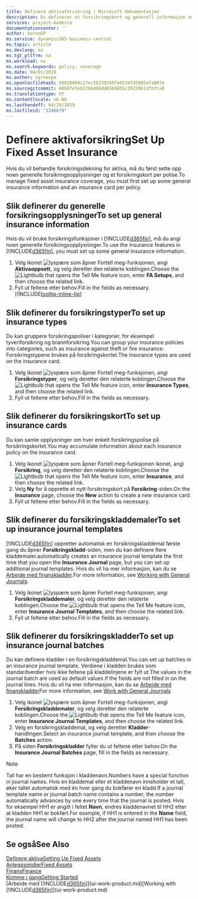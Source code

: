 ```yaml
---
title: Definere aktivaforsikring | Microsoft-dokumentasjon
description: Du definerer et forsikringskort og generell informasjon om forsikringspolise for å behandle forsikringsdekning for aktiva.
services: project-madeira
documentationcenter: ''
author: SorenGP
ms.service: dynamics365-business-central
ms.topic: article
ms.devlang: na
ms.tgt_pltfrm: na
ms.workload: na
ms.search.keywords: policy, coverage
ms.date: 04/01/2019
ms.author: sgroespe
ms.openlocfilehash: 69829004c27ec56339269fe0534f45605efa807e
ms.sourcegitcommit: 60b87e5eb32bb408dd65b9855c29159b1dfbfca8
ms.translationtype: HT
ms.contentlocale: nb-NO
ms.lasthandoff: 04/29/2019
ms.locfileid: "1246679"
---
```

# <a name="set-up-fixed-asset-insurance"></a><span data-ttu-id="3b07a-103">Definere aktivaforsikring</span><span class="sxs-lookup"><span data-stu-id="3b07a-103">Set Up Fixed Asset Insurance</span></span>
<span data-ttu-id="3b07a-104">Hvis du vil behandle forsikringsdekning for aktiva, må du først sette opp noen generelle forsikringsopplysninger og et forsikringskort per polise.</span><span class="sxs-lookup"><span data-stu-id="3b07a-104">To manage fixed asset insurance coverage, you must first set up some general insurance information and an insurance card per policy.</span></span>

## <a name="to-set-up-general-insurance-information"></a><span data-ttu-id="3b07a-105">Slik definerer du generelle forsikringsopplysninger</span><span class="sxs-lookup"><span data-stu-id="3b07a-105">To set up general insurance information</span></span>
<span data-ttu-id="3b07a-106">Hvis du vil bruke forsikringsfunksjoner i [!INCLUDE[d365fin](includes/d365fin_md.md)], må du angi noen generelle forsikringsopplysninger.</span><span class="sxs-lookup"><span data-stu-id="3b07a-106">To use the insurance features in [!INCLUDE[d365fin](includes/d365fin_md.md)], you must set up some general insurance information.</span></span>  

1. <span data-ttu-id="3b07a-107">Velg ikonet ![lyspære som åpner Fortell meg-funksjonen](media/ui-search/search_small.png "Fortell hva du vil gjøre"), angi **Aktivaoppsett**, og velg deretter den relaterte koblingen.</span><span class="sxs-lookup"><span data-stu-id="3b07a-107">Choose the ![Lightbulb that opens the Tell Me feature](media/ui-search/search_small.png "Tell me what you want to do") icon, enter **FA Setups**, and then choose the related link.</span></span>  
2. <span data-ttu-id="3b07a-108">Fyll ut feltene etter behov.</span><span class="sxs-lookup"><span data-stu-id="3b07a-108">Fill in the fields as necessary.</span></span> [!INCLUDE[tooltip-inline-tip](includes/tooltip-inline-tip_md.md)]  

## <a name="to-set-up-insurance-types"></a><span data-ttu-id="3b07a-109">Slik definerer du forsikringstyper</span><span class="sxs-lookup"><span data-stu-id="3b07a-109">To set up insurance types</span></span>
<span data-ttu-id="3b07a-110">Du kan gruppere forsikringspoliser i kategorier, for eksempel tyveriforsikring og brannforsikring.</span><span class="sxs-lookup"><span data-stu-id="3b07a-110">You can group your insurance policies into categories, such as insurance against theft or fire insurance.</span></span> <span data-ttu-id="3b07a-111">Forsikringstypene brukes på forsikringskortet.</span><span class="sxs-lookup"><span data-stu-id="3b07a-111">The insurance types are used on the insurance card.</span></span>

1. <span data-ttu-id="3b07a-112">Velg ikonet ![lyspære som åpner Fortell meg-funksjonen](media/ui-search/search_small.png "Fortell hva du vil gjøre"), angi **Forsikringstyper**, og velg deretter den relaterte koblingen.</span><span class="sxs-lookup"><span data-stu-id="3b07a-112">Choose the ![Lightbulb that opens the Tell Me feature](media/ui-search/search_small.png "Tell me what you want to do") icon, enter **Insurance Types**, and then choose the related link.</span></span>  
2. <span data-ttu-id="3b07a-113">Fyll ut feltene etter behov.</span><span class="sxs-lookup"><span data-stu-id="3b07a-113">Fill in the fields as necessary.</span></span>

## <a name="to-set-up-insurance-cards"></a><span data-ttu-id="3b07a-114">Slik definerer du forsikringskort</span><span class="sxs-lookup"><span data-stu-id="3b07a-114">To set up insurance cards</span></span>
<span data-ttu-id="3b07a-115">Du kan samle opplysninger om hver enkelt forsikringspolise på forsikringskortet.</span><span class="sxs-lookup"><span data-stu-id="3b07a-115">You may accumulate information about each insurance policy on the insurance card.</span></span>  

1. <span data-ttu-id="3b07a-116">Velg ikonet ![lyspære som åpner Fortell meg-funksjonen](media/ui-search/search_small.png "Fortell hva du vil gjøre") ikonet, angi **Forsikring**, og velg deretter den relaterte koblingen.</span><span class="sxs-lookup"><span data-stu-id="3b07a-116">Choose the ![Lightbulb that opens the Tell Me feature](media/ui-search/search_small.png "Tell me what you want to do") icon, enter **Insurance**, and then choose the related link.</span></span>  
2. <span data-ttu-id="3b07a-117">Velg **Ny** for å opprette et nytt forsikringskort på **Forsikring**-siden.</span><span class="sxs-lookup"><span data-stu-id="3b07a-117">On the **Insurance** page, choose the **New** action to create a  new insurance card.</span></span>  
3. <span data-ttu-id="3b07a-118">Fyll ut feltene etter behov.</span><span class="sxs-lookup"><span data-stu-id="3b07a-118">Fill in the fields as necessary.</span></span>

## <a name="to-set-up-insurance-journal-templates"></a><span data-ttu-id="3b07a-119">Slik definerer du forsikringskladdemaler</span><span class="sxs-lookup"><span data-stu-id="3b07a-119">To set up insurance journal templates</span></span>
[!INCLUDE[d365fin](includes/d365fin_md.md)] <span data-ttu-id="3b07a-120">oppretter automatisk en forsikringskladdemal første gang du åpner **Forsikringskladd**-siden, men du kan definere flere kladdemaler.</span><span class="sxs-lookup"><span data-stu-id="3b07a-120">automatically creates an insurance journal template the first time that you open the **Insurance Journal** page, but you can set up additional journal templates.</span></span> <span data-ttu-id="3b07a-121">Hvis du vil ha mer informasjon, kan du se [Arbeide med finanskladder](ui-work-general-journals.md).</span><span class="sxs-lookup"><span data-stu-id="3b07a-121">For more information, see [Working with General Journals](ui-work-general-journals.md).</span></span>  

1. <span data-ttu-id="3b07a-122">Velg ikonet ![lyspære som åpner Fortell meg-funksjonen](media/ui-search/search_small.png "Fortell hva du vil gjøre"), angi **Forsikringskladdemaler**, og velg deretter den relaterte koblingen.</span><span class="sxs-lookup"><span data-stu-id="3b07a-122">Choose the ![Lightbulb that opens the Tell Me feature](media/ui-search/search_small.png "Tell me what you want to do") icon, enter **Insurance Journal Templates**, and then choose the related link.</span></span>  
2. <span data-ttu-id="3b07a-123">Fyll ut feltene etter behov.</span><span class="sxs-lookup"><span data-stu-id="3b07a-123">Fill in the fields as necessary.</span></span>

## <a name="to-set-up-insurance-journal-batches"></a><span data-ttu-id="3b07a-124">Slik definerer du forsikringskladder</span><span class="sxs-lookup"><span data-stu-id="3b07a-124">To set up insurance journal batches</span></span>
<span data-ttu-id="3b07a-125">Du kan definere kladder i en forsikringskladdemal.</span><span class="sxs-lookup"><span data-stu-id="3b07a-125">You can set up batches in an insurance journal template.</span></span> <span data-ttu-id="3b07a-126">Verdiene i kladden brukes som standardverdier hvis ikke feltene på kladdelinjene er fylt ut.</span><span class="sxs-lookup"><span data-stu-id="3b07a-126">The values in the journal batch are used as default values if the fields are not filled in on the journal lines.</span></span> <span data-ttu-id="3b07a-127">Hvis du vil ha mer informasjon, kan du se [Arbeide med finanskladder](ui-work-general-journals.md)</span><span class="sxs-lookup"><span data-stu-id="3b07a-127">For more information, see [Work with General Journals](ui-work-general-journals.md)</span></span>  

1. <span data-ttu-id="3b07a-128">Velg ikonet ![lyspære som åpner Fortell meg-funksjonen](media/ui-search/search_small.png "Fortell hva du vil gjøre"), angi **Forsikringskladdemaler**, og velg deretter den relaterte koblingen.</span><span class="sxs-lookup"><span data-stu-id="3b07a-128">Choose the ![Lightbulb that opens the Tell Me feature](media/ui-search/search_small.png "Tell me what you want to do") icon, enter **Insurance Journal Templates**, and then choose the related link.</span></span>  
2. <span data-ttu-id="3b07a-129">Velg en forsikringskladdemal, og velg deretter **Kladder**-handlingen.</span><span class="sxs-lookup"><span data-stu-id="3b07a-129">Select an insurance journal template, and then choose the **Batches** action.</span></span>
3. <span data-ttu-id="3b07a-130">På siden **Forsikringskladder** fyller du ut feltene etter behov.</span><span class="sxs-lookup"><span data-stu-id="3b07a-130">On the **Insurance Journal Batches** page, fill in the fields as necessary.</span></span>

> [!NOTE]  
>   <span data-ttu-id="3b07a-131">Tall har en bestemt funksjon i kladdenavn.</span><span class="sxs-lookup"><span data-stu-id="3b07a-131">Numbers have a special function in journal names.</span></span> <span data-ttu-id="3b07a-132">Hvis en kladdemal eller et kladdenavn inneholder et tall, øker tallet automatisk med én hver gang du bokfører en kladd.</span><span class="sxs-lookup"><span data-stu-id="3b07a-132">If a journal template name or journal batch name contains a number, the number automatically advances by one every time that the journal is posted.</span></span> <span data-ttu-id="3b07a-133">Hvis for eksempel HH1 er angitt i feltet **Navn**, endres kladdenavnet til HH2 etter at kladden HH1 er bokført.</span><span class="sxs-lookup"><span data-stu-id="3b07a-133">For example, if HH1 is entered in the **Name** field, the journal name will change to HH2 after the journal named HH1 has been posted.</span></span>

## <a name="see-also"></a><span data-ttu-id="3b07a-134">Se også</span><span class="sxs-lookup"><span data-stu-id="3b07a-134">See Also</span></span>
[<span data-ttu-id="3b07a-135">Definere aktiva</span><span class="sxs-lookup"><span data-stu-id="3b07a-135">Setting Up Fixed Assets</span></span>](fa-setup.md)  
[<span data-ttu-id="3b07a-136">Anleggsmidler</span><span class="sxs-lookup"><span data-stu-id="3b07a-136">Fixed Assets</span></span>](fa-manage.md)  
[<span data-ttu-id="3b07a-137">Finans</span><span class="sxs-lookup"><span data-stu-id="3b07a-137">Finance</span></span>](finance.md)  
[<span data-ttu-id="3b07a-138">Komme i gang</span><span class="sxs-lookup"><span data-stu-id="3b07a-138">Getting Started</span></span>](product-get-started.md)  
<span data-ttu-id="3b07a-139">[Arbeide med [!INCLUDE[d365fin](includes/d365fin_md.md)]](ui-work-product.md)</span><span class="sxs-lookup"><span data-stu-id="3b07a-139">[Working with [!INCLUDE[d365fin](includes/d365fin_md.md)]](ui-work-product.md)</span></span>
